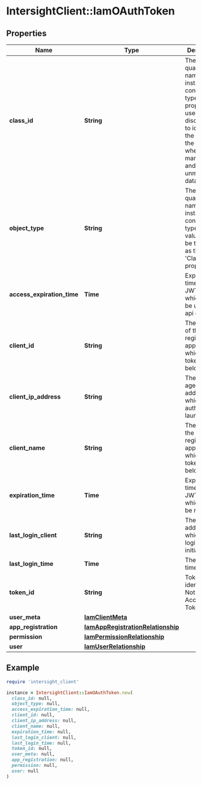 # IntersightClient::IamOAuthToken

## Properties

| Name | Type | Description | Notes |
| ---- | ---- | ----------- | ----- |
| **class_id** | **String** | The fully-qualified name of the instantiated, concrete type. This property is used as a discriminator to identify the type of the payload when marshaling and unmarshaling data. | [default to &#39;iam.OAuthToken&#39;] |
| **object_type** | **String** | The fully-qualified name of the instantiated, concrete type. The value should be the same as the &#39;ClassId&#39; property. | [default to &#39;iam.OAuthToken&#39;] |
| **access_expiration_time** | **Time** | Expiration time for the JWT token to which it can be used for api calls. | [optional][readonly] |
| **client_id** | **String** | The identifier of the registered application to which the token belongs. | [optional] |
| **client_ip_address** | **String** | The user agent IP address from which the auth token is launched. | [optional][readonly] |
| **client_name** | **String** | The name of the registered application to which the token belongs. | [optional] |
| **expiration_time** | **Time** | Expiration time for the JWT token to which it can be refreshed. | [optional][readonly] |
| **last_login_client** | **String** | The client address from which last login is initiated. | [optional][readonly] |
| **last_login_time** | **Time** | The last login time for user. | [optional][readonly] |
| **token_id** | **String** | Token identifier. Not the Access Token itself. | [optional][readonly] |
| **user_meta** | [**IamClientMeta**](IamClientMeta.md) |  | [optional] |
| **app_registration** | [**IamAppRegistrationRelationship**](IamAppRegistrationRelationship.md) |  | [optional] |
| **permission** | [**IamPermissionRelationship**](IamPermissionRelationship.md) |  | [optional] |
| **user** | [**IamUserRelationship**](IamUserRelationship.md) |  | [optional] |

## Example

```ruby
require 'intersight_client'

instance = IntersightClient::IamOAuthToken.new(
  class_id: null,
  object_type: null,
  access_expiration_time: null,
  client_id: null,
  client_ip_address: null,
  client_name: null,
  expiration_time: null,
  last_login_client: null,
  last_login_time: null,
  token_id: null,
  user_meta: null,
  app_registration: null,
  permission: null,
  user: null
)
```


